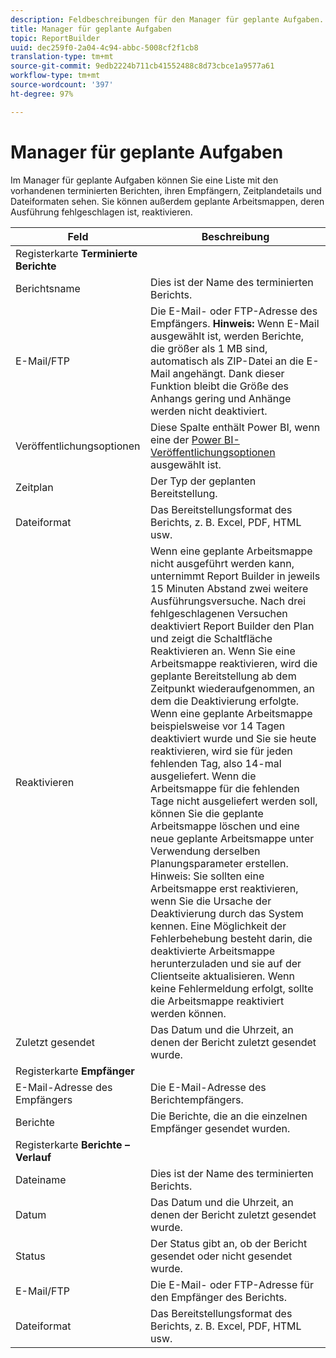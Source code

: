 ```yaml
---
description: Feldbeschreibungen für den Manager für geplante Aufgaben.
title: Manager für geplante Aufgaben
topic: ReportBuilder
uuid: dec259f0-2a04-4c94-abbc-5008cf2f1cb8
translation-type: tm+mt
source-git-commit: 9edb2224b711cb41552488c8d73cbce1a9577a61
workflow-type: tm+mt
source-wordcount: '397'
ht-degree: 97%

---
```



# Manager für geplante Aufgaben

Im Manager für geplante Aufgaben können Sie eine Liste mit den vorhandenen terminierten Berichten, ihren Empfängern, Zeitplandetails und Dateiformaten sehen. Sie können außerdem geplante Arbeitsmappen, deren Ausführung fehlgeschlagen ist, reaktivieren.

| Feld | Beschreibung |
| --- | --- |
| Registerkarte **Terminierte Berichte** |  |
| Berichtsname | Dies ist der Name des terminierten Berichts. |
| E-Mail/FTP | Die E-Mail- oder FTP-Adresse des Empfängers. **Hinweis:** Wenn E-Mail ausgewählt ist, werden Berichte, die größer als 1 MB sind, automatisch als ZIP-Datei an die E-Mail angehängt. Dank dieser Funktion bleibt die Größe des Anhangs gering und Anhänge werden nicht deaktiviert. |
| Veröffentlichungsoptionen | Diese Spalte enthält Power BI, wenn eine der [Power BI-Veröffentlichungsoptionen](https://experienceleague.adobe.com/docs/analytics/analyze/report-builder/publish-powerbi/power-bi.html) ausgewählt ist. |
| Zeitplan | Der Typ der geplanten Bereitstellung. |
| Dateiformat | Das Bereitstellungsformat des Berichts, z. B. Excel, PDF, HTML usw. |
| Reaktivieren | Wenn eine geplante Arbeitsmappe nicht ausgeführt werden kann, unternimmt Report Builder in jeweils 15 Minuten Abstand zwei weitere Ausführungsversuche. Nach drei fehlgeschlagenen Versuchen deaktiviert Report Builder den Plan und zeigt die Schaltfläche Reaktivieren an. Wenn Sie eine Arbeitsmappe reaktivieren, wird die geplante Bereitstellung ab dem Zeitpunkt wiederaufgenommen, an dem die Deaktivierung erfolgte.  Wenn eine geplante Arbeitsmappe beispielsweise vor 14 Tagen deaktiviert wurde und Sie sie heute reaktivieren, wird sie für jeden fehlenden Tag, also 14-mal ausgeliefert. Wenn die Arbeitsmappe für die fehlenden Tage nicht ausgeliefert werden soll, können Sie die geplante Arbeitsmappe löschen und eine neue geplante Arbeitsmappe unter Verwendung derselben Planungsparameter erstellen.   Hinweis: Sie sollten eine Arbeitsmappe erst reaktivieren, wenn Sie die Ursache der Deaktivierung durch das System kennen. Eine Möglichkeit der Fehlerbehebung besteht darin, die deaktivierte Arbeitsmappe herunterzuladen und sie auf der Clientseite aktualisieren. Wenn keine Fehlermeldung erfolgt, sollte die Arbeitsmappe reaktiviert werden können. |
| Zuletzt gesendet | Das Datum und die Uhrzeit, an denen der Bericht zuletzt gesendet wurde. |
| Registerkarte **Empfänger** |  |
| E-Mail-Adresse des Empfängers | Die E-Mail-Adresse des Berichtempfängers. |
| Berichte | Die Berichte, die an die einzelnen Empfänger gesendet wurden. |
| Registerkarte **Berichte – Verlauf** |  |
| Dateiname | Dies ist der Name des terminierten Berichts. |
| Datum | Das Datum und die Uhrzeit, an denen der Bericht zuletzt gesendet wurde. |
| Status | Der Status gibt an, ob der Bericht gesendet oder nicht gesendet wurde. |
| E-Mail/FTP | Die E-Mail- oder FTP-Adresse für den Empfänger des Berichts. |
| Dateiformat | Das Bereitstellungsformat des Berichts, z. B. Excel, PDF, HTML usw. |

